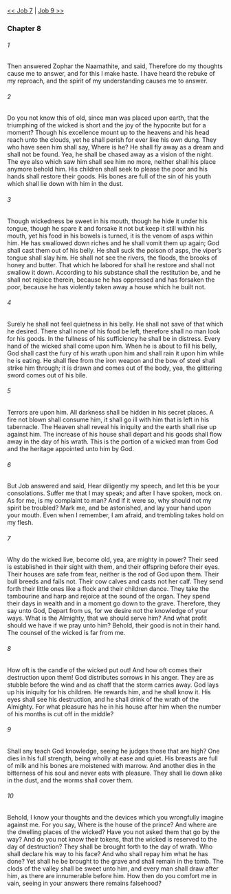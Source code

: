 [<< Job 7](Job%207)  |  [Job 9 >>](Job%209)

### Chapter 8
###### 1
Then answered Zophar the Naamathite, and said, Therefore do my thoughts cause me to answer, and for this I make haste. I have heard the rebuke of my reproach, and the spirit of my understanding causes me to answer.

###### 2
Do you not know this of old, since man was placed upon earth, that the triumphing of the wicked is short and the joy of the hypocrite but for a moment? Though his excellence mount up to the heavens and his head reach unto the clouds, yet he shall perish for ever like his own dung. They who have seen him shall say, Where is he? He shall fly away as a dream and shall not be found. Yea, he shall be chased away as a vision of the night. The eye also which saw him shall see him no more, neither shall his place anymore behold him. His children shall seek to please the poor and his hands shall restore their goods. His bones are full of the sin of his youth which shall lie down with him in the dust.

###### 3
Though wickedness be sweet in his mouth, though he hide it under his tongue, though he spare it and forsake it not but keep it still within his mouth, yet his food in his bowels is turned, it is the venom of asps within him. He has swallowed down riches and he shall vomit them up again; God shall cast them out of his belly. He shall suck the poison of asps, the viper’s tongue shall slay him. He shall not see the rivers, the floods, the brooks of honey and butter. That which he labored for shall he restore and shall not swallow it down. According to his substance shall the restitution be, and he shall not rejoice therein, because he has oppressed and has forsaken the poor, because he has violently taken away a house which he built not.

###### 4
Surely he shall not feel quietness in his belly. He shall not save of that which he desired. There shall none of his food be left, therefore shall no man look for his goods. In the fullness of his sufficiency he shall be in distress. Every hand of the wicked shall come upon him. When he is about to fill his belly, God shall cast the fury of his wrath upon him and shall rain it upon him while he is eating. He shall flee from the iron weapon and the bow of steel shall strike him through; it is drawn and comes out of the body, yea, the glittering sword comes out of his bile.

###### 5
Terrors are upon him. All darkness shall be hidden in his secret places. A fire not blown shall consume him, it shall go ill with him that is left in his tabernacle. The Heaven shall reveal his iniquity and the earth shall rise up against him. The increase of his house shall depart and his goods shall flow away in the day of his wrath. This is the portion of a wicked man from God and the heritage appointed unto him by God.

###### 6
But Job answered and said, Hear diligently my speech, and let this be your consolations. Suffer me that I may speak; and after I have spoken, mock on. As for me, is my complaint to man? And if it were so, why should not my spirit be troubled? Mark me, and be astonished, and lay your hand upon your mouth. Even when I remember, I am afraid, and trembling takes hold on my flesh.

###### 7
Why do the wicked live, become old, yea, are mighty in power? Their seed is established in their sight with them, and their offspring before their eyes. Their houses are safe from fear, neither is the rod of God upon them. Their bull breeds and fails not. Their cow calves and casts not her calf. They send forth their little ones like a flock and their children dance. They take the tambourine and harp and rejoice at the sound of the organ. They spend their days in wealth and in a moment go down to the grave. Therefore, they say unto God, Depart from us, for we desire not the knowledge of your ways. What is the Almighty, that we should serve him? And what profit should we have if we pray unto him? Behold, their good is not in their hand. The counsel of the wicked is far from me.

###### 8
How oft is the candle of the wicked put out! And how oft comes their destruction upon them! God distributes sorrows in his anger. They are as stubble before the wind and as chaff that the storm carries away. God lays up his iniquity for his children. He rewards him, and he shall know it. His eyes shall see his destruction, and he shall drink of the wrath of the Almighty. For what pleasure has he in his house after him when the number of his months is cut off in the middle?

###### 9
Shall any teach God knowledge, seeing he judges those that are high? One dies in his full strength, being wholly at ease and quiet. His breasts are full of milk and his bones are moistened with marrow. And another dies in the bitterness of his soul and never eats with pleasure. They shall lie down alike in the dust, and the worms shall cover them.

###### 10
Behold, I know your thoughts and the devices which you wrongfully imagine against me. For you say, Where is the house of the prince? And where are the dwelling places of the wicked? Have you not asked them that go by the way? And do you not know their tokens, that the wicked is reserved to the day of destruction? They shall be brought forth to the day of wrath. Who shall declare his way to his face? And who shall repay him what he has done? Yet shall he be brought to the grave and shall remain in the tomb. The clods of the valley shall be sweet unto him, and every man shall draw after him, as there are innumerable before him. How then do you comfort me in vain, seeing in your answers there remains falsehood?